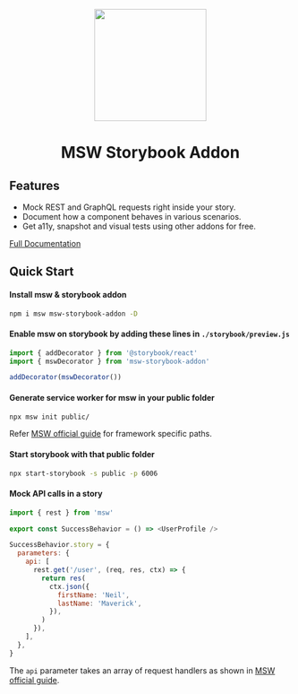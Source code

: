<p align="center">
  <img src="https://msw-sb.netlify.app/logo.png" width="200">
</p>
<h1 align="center">MSW Storybook Addon</h1>

## Features

- Mock REST and GraphQL requests right inside your story.
- Document how a component behaves in various scenarios.
- Get a11y, snapshot and visual tests using other addons for free.

[Full Documentation](https://msw-sb.netlify.app/)

## Quick Start

#### Install msw & storybook addon

```sh
npm i msw msw-storybook-addon -D
```

#### Enable msw on storybook by adding these lines in `./storybook/preview.js`

```js
import { addDecorator } from '@storybook/react'
import { mswDecorator } from 'msw-storybook-addon'

addDecorator(mswDecorator())
```

#### Generate service worker for msw in your public folder

```sh
npx msw init public/
```

Refer [MSW official guide](https://mswjs.io/docs/getting-started/integrate/browser) for framework specific paths.

#### Start storybook with that public folder

```sh
npx start-storybook -s public -p 6006
```

#### Mock API calls in a story

```js
import { rest } from 'msw'

export const SuccessBehavior = () => <UserProfile />

SuccessBehavior.story = {
  parameters: {
    api: [
      rest.get('/user', (req, res, ctx) => {
        return res(
          ctx.json({
            firstName: 'Neil',
            lastName: 'Maverick',
          }),
        )
      }),
    ],
  },
}
```

The `api` parameter takes an array of request handlers as shown in [MSW official guide](https://mswjs.io/docs/getting-started/mocks/rest-api).
